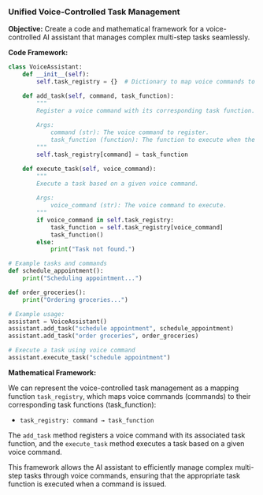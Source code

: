 ### Unified Voice-Controlled Task Management

**Objective:** Create a code and mathematical framework for a voice-controlled AI assistant that manages complex multi-step tasks seamlessly.

**Code Framework:**

```python
class VoiceAssistant:
    def __init__(self):
        self.task_registry = {}  # Dictionary to map voice commands to task functions

    def add_task(self, command, task_function):
        """
        Register a voice command with its corresponding task function.
        
        Args:
            command (str): The voice command to register.
            task_function (function): The function to execute when the command is given.
        """
        self.task_registry[command] = task_function

    def execute_task(self, voice_command):
        """
        Execute a task based on a given voice command.
        
        Args:
            voice_command (str): The voice command to execute.
        """
        if voice_command in self.task_registry:
            task_function = self.task_registry[voice_command]
            task_function()
        else:
            print("Task not found.")

# Example tasks and commands
def schedule_appointment():
    print("Scheduling appointment...")

def order_groceries():
    print("Ordering groceries...")

# Example usage:
assistant = VoiceAssistant()
assistant.add_task("schedule appointment", schedule_appointment)
assistant.add_task("order groceries", order_groceries)

# Execute a task using voice command
assistant.execute_task("schedule appointment")
```

**Mathematical Framework:**

We can represent the voice-controlled task management as a mapping function `task_registry`, which maps voice commands (commands) to their corresponding task functions (task_function):

- `task_registry: command → task_function`

The `add_task` method registers a voice command with its associated task function, and the `execute_task` method executes a task based on a given voice command.

This framework allows the AI assistant to efficiently manage complex multi-step tasks through voice commands, ensuring that the appropriate task function is executed when a command is issued.

